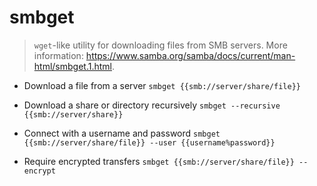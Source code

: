 # smbget
> `wget`-like utility for downloading files from SMB servers.
> More information: <https://www.samba.org/samba/docs/current/man-html/smbget.1.html>.

- Download a file from a server
`smbget {{smb://server/share/file}}`

- Download a share or directory recursively
`smbget --recursive {{smb://server/share}}`

- Connect with a username and password
`smbget {{smb://server/share/file}} --user {{username%password}}`

- Require encrypted transfers
`smbget {{smb://server/share/file}} --encrypt`
